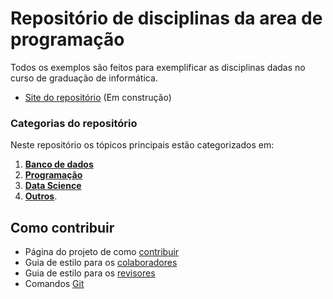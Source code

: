 # Repositório de disciplinas da area de programação
Todos os exemplos são feitos para exemplificar as disciplinas dadas no curso de graduação de informática.

- [Site do repositório](https://luiscarlosjunior.github.io/aulas-graduacao/) (Em construção)

### Categorias do repositório

Neste repositório os tópicos principais estão categorizados em: 
1. **[Banco de dados](https://github.com/luiscarlosjunior/aulas-graduacao/tree/master/Banco%20de%20dados)**
2. **[Programação](https://github.com/luiscarlosjunior/aulas-graduacao/tree/master/Programa%C3%A7%C3%A3o)**
3. **[Data Science](https://github.com/luiscarlosjunior/aulas-graduacao/tree/master/Data%20science)**
4.  **[Outros](https://github.com/luiscarlosjunior/aulas-graduacao/tree/master/Outros)**.

## Como contribuir
- Página do projeto de como [contribuir](https://github.com/luiscarlosjunior/aulas-graduacao/wiki/Como-contribuir)
- Guia de estilo para os [colaboradores](https://github.com/luiscarlosjunior/aulas-graduacao/blob/master/contributing.md)
- Guia de estilo para os [revisores](https://www.perforce.com/blog/qac/9-best-practices-for-code-review)
- Comandos [Git](https://gist.github.com/leocomelli/2545add34e4fec21ec16)
